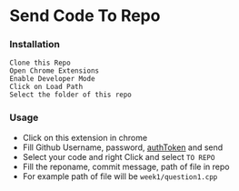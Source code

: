 # Send Code To Repo

### Installation
```
Clone this Repo
Open Chrome Extensions
Enable Developer Mode
Click on Load Path
Select the folder of this repo
```

### Usage


* Click on this extension in chrome
* Fill Github Username, password, [authToken](https://github.com/settings/tokens) and send
* Select your code and right Click and select `TO REPO`
* Fill the reponame, commit message, path of file in repo
* For example path of file will be `week1/question1.cpp`

